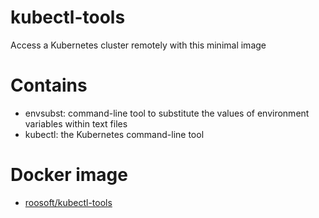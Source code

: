 # kubectl-tools
Access a Kubernetes cluster remotely with this minimal image

# Contains
* envsubst: command-line tool to substitute the values of environment variables within text files
* kubectl: the Kubernetes command-line tool

# Docker image
* [roosoft/kubectl-tools](https://hub.docker.com/r/roosoft/kubectl-tools)
